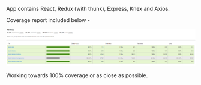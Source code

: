 App contains React, Redux (with thunk), Express, Knex and Axios. 

Coverage report included below - 

<img src="https://raw.githubusercontent.com/leslie-alldridge/stack-test/master/coverage.PNG" />

Working towards 100% coverage or as close as possible.
